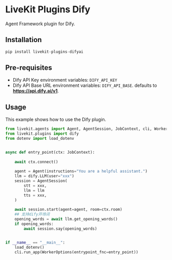 # LiveKit Plugins Dify

Agent Framework plugin for Dify.

## Installation
```python
pip install livekit-plugins-difyai
```

## Pre-requisites

- Dify API Key environment variables: `DIFY_API_KEY`
- Dify API Base URL environment variables: `DIFY_API_BASE`. defaults to **https://api.dify.ai/v1**.

## Usage


This example shows how to use the Dify plugin.

```python
from livekit.agents import Agent, AgentSession, JobContext, cli, WorkerOptions
from livekit.plugins import dify
from dotenv import load_dotenv


async def entry_point(ctx: JobContext):
    
    await ctx.connect()
    
    agent = Agent(instructions="You are a helpful assistant.")
    llm = dify.LLM(user="xxx")
    session = AgentSession(
        stt = xxx,
        llm = llm
        tts = xxx,
    )
    
    await session.start(agent=agent, room=ctx.room)
    ## 支持dify开场词
    opening_words = await llm.get_opening_words()
    if opening_words:
        await session.say(opening_words)


if __name__ == "__main__":
    load_dotenv()
    cli.run_app(WorkerOptions(entrypoint_fnc=entry_point))
```

